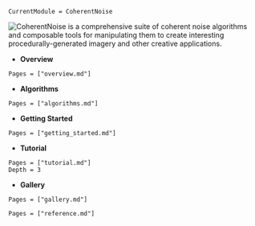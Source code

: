 ```@meta
CurrentModule = CoherentNoise
```

![CoherentNoise is a comprehensive suite of coherent noise algorithms and composable tools for
manipulating them to create interesting procedurally-generated imagery and other creative
applications.](assets/splash.png)

* **Overview**
```@contents
Pages = ["overview.md"]
```
* **Algorithms**
```@contents
Pages = ["algorithms.md"]
```
* **Getting Started**
```@contents
Pages = ["getting_started.md"]
```
* **Tutorial**
```@contents
Pages = ["tutorial.md"]
Depth = 3
```
* **Gallery**
```@contents
Pages = ["gallery.md"]
```
```@contents
Pages = ["reference.md"]
```

